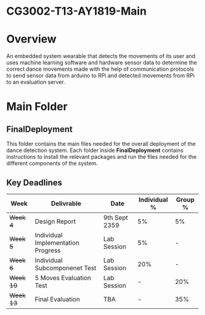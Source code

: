 # CG3002-T13-AY1819-Main

# Overview
An embedded system wearable that detects the movements of its user and uses machine learning software and hardware sensor data to determine the correct dance movements made with the help of communication protocols to send sensor data from arduino to RPi and detected movements from RPi to an evaluation server.

# Main Folder
## FinalDeployment

This folder contains the main files needed for the overall deployment of the dance detection system. Each folder inside **FinalDeployment** contains instructions to install the relevant packages and run the files needed for the different components of the system.

## Key Deadlines

| Week | Delivrable | Date | Individual % | Group % |
|------|------------|------|--------------|---------|
|~~Week 4~~| Design Report | 9th Sept 2359| 5% | 5% |
|~~Week 5~~| Individual Implementation Progress | Lab Session | 5% | - |
|~~Week 6~~| Individual Subcomponenet Test | Lab Session | 20% | - |
|~~Week 10~~| 5 Moves Evaluation Test | Lab Session | - | 20% |
|~~Week 13~~| Final Evaluation | TBA | - | 35% |
